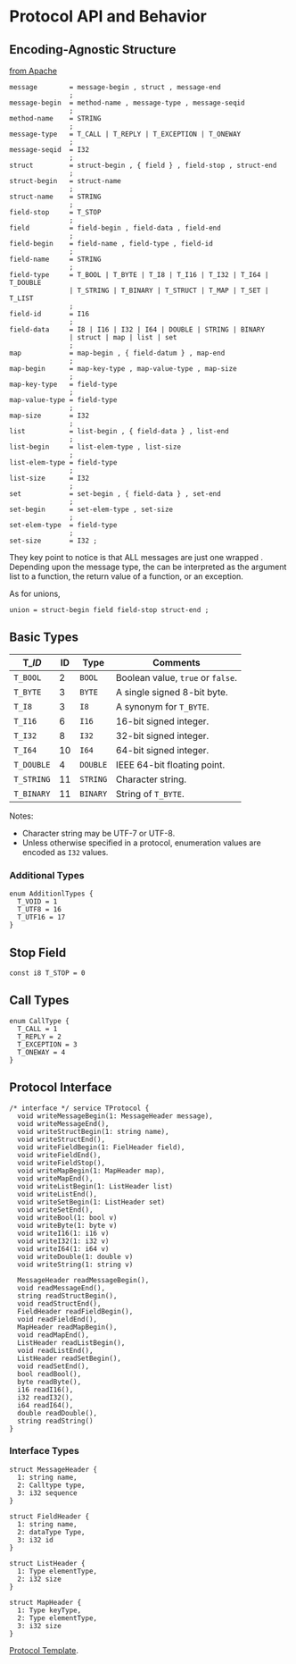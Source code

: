 # Protocol API and Behavior

## Encoding-Agnostic Structure

[from Apache](https://github.com/apache/thrift/edit/master/doc/specs/thrift-protocol-spec.md)

```ebnf
message        = message-begin , struct , message-end
               ;
message-begin  = method-name , message-type , message-seqid
               ;
method-name    = STRING
               ;
message-type   = T_CALL | T_REPLY | T_EXCEPTION | T_ONEWAY
               ;
message-seqid  = I32
               ;
struct         = struct-begin , { field } , field-stop , struct-end
               ;
struct-begin   = struct-name
               ;
struct-name    = STRING
               ;
field-stop     = T_STOP
               ;
field          = field-begin , field-data , field-end
               ;
field-begin    = field-name , field-type , field-id
               ;
field-name     = STRING
               ;
field-type     = T_BOOL | T_BYTE | T_I8 | T_I16 | T_I32 | T_I64 | T_DOUBLE
               | T_STRING | T_BINARY | T_STRUCT | T_MAP | T_SET | T_LIST
               ;
field-id       = I16
               ;
field-data     = I8 | I16 | I32 | I64 | DOUBLE | STRING | BINARY
               | struct | map | list | set
               ;
map            = map-begin , { field-datum } , map-end
               ;
map-begin      = map-key-type , map-value-type , map-size
               ;
map-key-type   = field-type
               ;
map-value-type = field-type
               ;
map-size       = I32
               ;
list           = list-begin , { field-data } , list-end
               ;
list-begin     = list-elem-type , list-size
               ;
list-elem-type = field-type
               ;
list-size      = I32
               ;
set            = set-begin , { field-data } , set-end
               ;
set-begin      = set-elem-type , set-size
               ;
set-elem-type  = field-type
               ;
set-size       = I32 ;
```

They key point to notice is that ALL messages are just one wrapped <struct>. Depending upon the message type, the <struct> can be interpreted as the argument list to a function, the return value of a function, or an exception.
  
As for unions,
  
```ebnf
union = struct-begin field field-stop struct-end ;
```


## Basic Types

T_*ID*     | ID | Type     | Comments
-----------|----|----------|-----------------------------------
`T_BOOL`   | 2  | `BOOL`   | Boolean value, `true` or `false`.
`T_BYTE`   | 3  | `BYTE`   | A single signed 8-bit byte.
`T_I8`     | 3  | `I8`     | A synonym for `T_BYTE`.
`T_I16`    | 6  | `I16`    | 16-bit signed integer.
`T_I32`    | 8  | `I32`    | 32-bit signed integer.
`T_I64`    | 10 | `I64`    | 64-bit signed integer.
`T_DOUBLE` | 4  | `DOUBLE` | IEEE 64-bit floating point.
`T_STRING` | 11 | `STRING` | Character string.
`T_BINARY` | 11 | `BINARY` | String of `T_BYTE`.

Notes:

* Character string may be UTF-7 or UTF-8.
* Unless otherwise specified in a protocol, enumeration values are encoded as `I32` values.

### Additional Types

```thrift
enum AdditionlTypes {
  T_VOID = 1
  T_UTF8 = 16
  T_UTF16 = 17
}
```

## Stop Field

```thrift
const i8 T_STOP = 0
```

## Call Types

```thrift
enum CallType {
  T_CALL = 1
  T_REPLY = 2
  T_EXCEPTION = 3
  T_ONEWAY = 4
}
```

## Protocol Interface

```thrift
/* interface */ service TProtocol {
  void writeMessageBegin(1: MessageHeader message),
  void writeMessageEnd(),
  void writeStructBegin(1: string name),
  void writeStructEnd(),
  void writeFieldBegin(1: FielHeader field),
  void writeFieldEnd(),
  void writeFieldStop(),
  void writeMapBegin(1: MapHeader map),
  void writeMapEnd(),
  void writeListBegin(1: ListHeader list)
  void writeListEnd(),
  void writeSetBegin(1: ListHeader set)
  void writeSetEnd(),
  void writeBool(1: bool v)
  void writeByte(1: byte v)
  void writeI16(1: i16 v)
  void writeI32(1: i32 v)
  void writeI64(1: i64 v)
  void writeDouble(1: double v)
  void writeString(1: string v)

  MessageHeader readMessageBegin(),
  void readMessageEnd(),
  string readStructBegin(),
  void readStructEnd(),
  FieldHeader readFieldBegin(),
  void readFieldEnd(),
  MapHeader readMapBegin(),
  void readMapEnd(),
  ListHeader readListBegin(),
  void readListEnd(),
  ListHeader readSetBegin(),
  void readSetEnd(),
  bool readBool(),
  byte readByte(),
  i16 readI16(),
  i32 readI32(),
  i64 readI64(),
  double readDouble(),
  string readString()
}
```

### Interface Types

```thrift
struct MessageHeader {
  1: string name,
  2: Calltype type,
  3: i32 sequence
}

struct FieldHeader {
  1: string name,
  2: dataType Type,
  3: i32 id
}

struct ListHeader {
  1: Type elementType,
  2: i32 size
}

struct MapHeader {
  1: Type keyType,
  2: Type elementType,
  3: i32 size
}
```

[Protocol Template](https://johnstonskj.github.io/thrift-specs/protocol-template).

